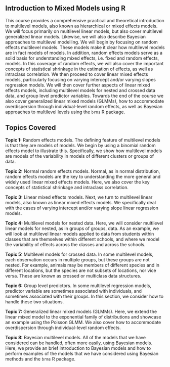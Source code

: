 ## Introduction to Mixed Models using R

This course provides a comprehensive practical and theoretical introduction to multilevel models, also known as hierarchical or mixed effects models. We will focus primarily on multilevel linear models, but also cover multilevel generalized linear models. Likewise, we will also describe Bayesian approaches to multilevel modelling. We will begin by focusing on random effects multilevel models. These models make it clear how multilevel models are in fact models of models. In addition, random effects models serve as a solid basis for understanding mixed effects, i.e. fixed and random effects, models. In this coverage of random effects, we will also cover the important concepts of statistical shrinkage in the estimation of effects, as well as intraclass correlation. We then proceed to cover linear mixed effects models, particularly focusing on varying intercept and/or varying slopes regression models. We will then cover further aspects of linear mixed effects models, including multilevel models for nested and crossed data data, and group level predictor variables. Towards the end of the course we also cover generalized linear mixed models (GLMMs), how to accommodate overdispersion through individual-level random effects, as well as Bayesian approaches to multilevel levels using the `brms` R package.

## Topics Covered

**Topic 1:** Random effects models. The defining feature of multilevel models is that they are models of models. We begin by using a binomial random effects model to illustrate this. Specifically, we show how multilevel models are models of the variability in models of different clusters or groups of data.

**Topic 2:** Normal random effects models. Normal, as in normal distribution, random effects models are the key to understanding the more general and widely used linear mixed effects models. Here, we also cover the key concepts of statistical shrinkage and intraclass correlation.

**Topic 3:** Linear mixed effects models. Next, we turn to multilevel linear models, also known as linear mixed effects models. We specifically deal with the cases of varying intercept and/or varying slope linear regression models.

**Topic 4:** Multilevel models for nested data. Here, we will consider multilevel linear models for nested, as in groups of groups, data. As an example, we will look at multilevel linear models applied to data from students within classes that are themselves within different schools, and where we model the variability of effects across the classes and across the schools.

**Topic 5:** Multilevel models for crossed data. In some multilevel models, each observation occurs in multiple groups, but these groups are not nested. For example, animals may be members of different species and in different locations, but the species are not subsets of locations, nor vice versa. These are known as crossed or multiclass data structures.

**Topic 6:** Group level predictors. In some multilevel regression models, predictor variable are sometimes associated with individuals, and sometimes associated with their groups. In this section, we consider how to handle these two situations.

**Topic 7:** Generalized linear mixed models (GLMMs). Here, we extend the linear mixed model to the exponential family of distributions and showcase an example using the Poisson GLMM. We also cover how to accommodate overdispersion through individual-level random effects.

**Topic 8:** Bayesian multilevel models. All of the models that we have considered can be handled, often more easily, using Bayesian models. Here, we provide an brief introduction to Bayesian models and how to perform examples of the models that we have considered using Bayesian methods and the `brms` R package.